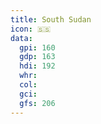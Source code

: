 ```yaml
---
title: South Sudan
icon: 🇸🇸
data:
  gpi: 160
  gdp: 163
  hdi: 192
  whr:
  col:
  gci:
  gfs: 206
---
```

